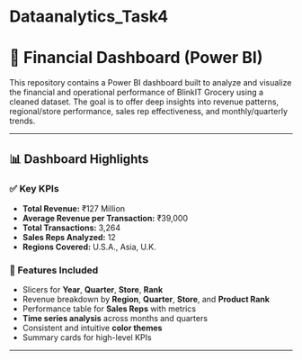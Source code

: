 # Dataanalytics_Task4
# 🧾 Financial Dashboard (Power BI)

This repository contains a Power BI dashboard built to analyze and visualize the financial and operational performance of BlinkIT Grocery using a cleaned dataset. The goal is to offer deep insights into revenue patterns, regional/store performance, sales rep effectiveness, and monthly/quarterly trends.

---

## 📊 Dashboard Highlights

### ✅ Key KPIs
- **Total Revenue:** ₹127 Million  
- **Average Revenue per Transaction:** ₹39,000  
- **Total Transactions:** 3,264  
- **Sales Reps Analyzed:** 12  
- **Regions Covered:** U.S.A., Asia, U.K.

### 📌 Features Included
- Slicers for **Year**, **Quarter**, **Store**, **Rank**  
- Revenue breakdown by **Region**, **Quarter**, **Store**, and **Product Rank**  
- Performance table for **Sales Reps** with metrics  
- **Time series analysis** across months and quarters  
- Consistent and intuitive **color themes**  
- Summary cards for high-level KPIs  

---

